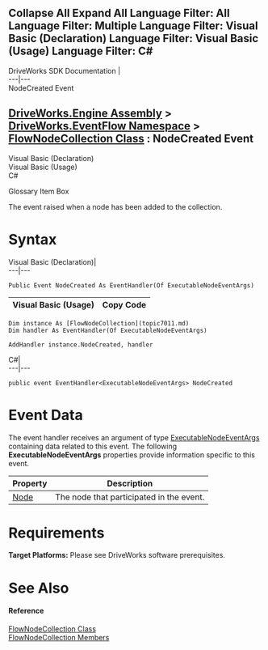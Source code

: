 Collapse All Expand All Language Filter: All  Language Filter: Multiple  Language Filter: Visual Basic (Declaration) Language Filter: Visual Basic (Usage) Language Filter: C#  
---  
DriveWorks SDK Documentation  |   
---|---  
NodeCreated Event   
  
[DriveWorks.Engine Assembly](topic2156.md) > [DriveWorks.EventFlow Namespace](topic6871.md) > [FlowNodeCollection Class](topic7011.md) : NodeCreated Event  
---  
  
Visual Basic (Declaration)    
Visual Basic (Usage)    
C# 

Glossary Item Box

The event raised when a node has been added to the collection. 

# Syntax

Visual Basic (Declaration)|   
---|---  
      
    
    Public Event NodeCreated As EventHandler(Of ExecutableNodeEventArgs)  
  
Visual Basic (Usage)| Copy Code  
---|---  
      
    
    Dim instance As [FlowNodeCollection](topic7011.md)
    Dim handler As EventHandler(Of ExecutableNodeEventArgs)
     
    AddHandler instance.NodeCreated, handler  
  
C#|   
---|---  
      
    
    public event EventHandler<ExecutableNodeEventArgs> NodeCreated  
  
# Event Data

The event handler receives an argument of type [ExecutableNodeEventArgs](topic6983.md) containing data related to this event. The following **ExecutableNodeEventArgs** properties provide information specific to this event.

Property| Description  
---|---  
[Node](topic6989.md)| The node that participated in the event.   
  
# Requirements

**Target Platforms:** Please see DriveWorks software prerequisites.

# See Also

#### Reference

[FlowNodeCollection Class](topic7011.md)   
[FlowNodeCollection Members](topic7012.md)


